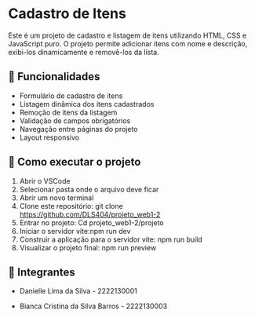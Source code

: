 # Cadastro de Itens

Este é um projeto de cadastro e listagem de itens utilizando HTML, CSS e JavaScript puro. O projeto permite adicionar itens com nome e descrição, exibi-los dinamicamente e removê-los da lista.

## 📌 Funcionalidades

- Formulário de cadastro de itens
- Listagem dinâmica dos itens cadastrados
- Remoção de itens da listagem
- Validação de campos obrigatórios
- Navegação entre páginas do projeto
- Layout responsivo
 
## 🚀 Como executar o projeto
1. Abrir o VSCode
2. Selecionar pasta onde o arquivo deve ficar
3. Abrir um novo terminal
4. Clone este repositório:
   git clone https://github.com/DLS404/projeto_web1-2
5. Entrar no projeto: Cd projeto_web1-2/projeto
6. Iniciar o servidor vite:npm run dev
7. Construir a aplicação para o servidor vite: npm run build
8. Visualizar o projeto final: npm run preview


## 👥 Integrantes
- Danielle Lima da Silva - 2222130001

- Bianca Cristina da Silva Barros - 2222130003
